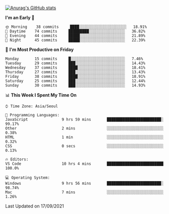 
<!--
**BHyeonKim/BHyeonKim** is a ✨ _special_ ✨ repository because its `README.md` (this file) appears on your GitHub profile.

Here are some ideas to get you started:

- 🔭 I’m currently working on ...
- 🌱 I’m currently learning ...
- 👯 I’m looking to collaborate on ...
- 🤔 I’m looking for help with ...
- 💬 Ask me about ...
- 📫 How to reach me: ...
- 😄 Pronouns: ...
- ⚡ Fun fact: ...
-->
[![Anurag's GitHub stats](https://github-readme-stats.vercel.app/api?username=BHyeonKim&show_icons=true&theme=dark)
](https://github.com/anuraghazra/github-readme-stats)
<!--START_SECTION:waka-->
**I'm an Early 🐤** 

```text
🌞 Morning    38 commits     ████░░░░░░░░░░░░░░░░░░░░░   18.91% 
🌆 Daytime    74 commits     █████████░░░░░░░░░░░░░░░░   36.82% 
🌃 Evening    44 commits     █████░░░░░░░░░░░░░░░░░░░░   21.89% 
🌙 Night      45 commits     █████░░░░░░░░░░░░░░░░░░░░   22.39%

```
📅 **I'm Most Productive on Friday** 

```text
Monday       15 commits     █░░░░░░░░░░░░░░░░░░░░░░░░   7.46% 
Tuesday      29 commits     ███░░░░░░░░░░░░░░░░░░░░░░   14.43% 
Wednesday    37 commits     ████░░░░░░░░░░░░░░░░░░░░░   18.41% 
Thursday     27 commits     ███░░░░░░░░░░░░░░░░░░░░░░   13.43% 
Friday       38 commits     ████░░░░░░░░░░░░░░░░░░░░░   18.91% 
Saturday     25 commits     ███░░░░░░░░░░░░░░░░░░░░░░   12.44% 
Sunday       30 commits     ███░░░░░░░░░░░░░░░░░░░░░░   14.93%

```


📊 **This Week I Spent My Time On** 

```text
⌚︎ Time Zone: Asia/Seoul

💬 Programming Languages: 
JavaScript               9 hrs 59 mins       ████████████████████████░   99.17% 
Other                    2 mins              ░░░░░░░░░░░░░░░░░░░░░░░░░   0.38% 
HTML                     1 min               ░░░░░░░░░░░░░░░░░░░░░░░░░   0.32% 
CSS                      0 secs              ░░░░░░░░░░░░░░░░░░░░░░░░░   0.13%

🔥 Editors: 
VS Code                  10 hrs 4 mins       █████████████████████████   100.0%

💻 Operating System: 
Windows                  9 hrs 56 mins       ████████████████████████░   98.74% 
Mac                      7 mins              ░░░░░░░░░░░░░░░░░░░░░░░░░   1.26%

```


 Last Updated on 17/09/2021
<!--END_SECTION:waka-->


